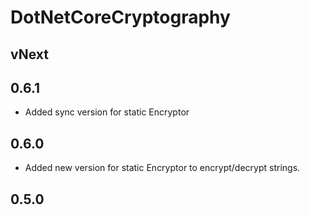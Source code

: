 
# DotNetCoreCryptography

## vNext

## 0.6.1

- Added sync version for static Encryptor

## 0.6.0

- Added new version for static Encryptor to encrypt/decrypt strings.

## 0.5.0
